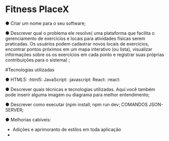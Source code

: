 # Fitness PlaceX

● Criar um nome para o seu software;

● Descrever qual o problema ele resolve(
uma plataforma que facilita o gerenciamento de exercícios e locais para
atividades físicas serem praticadas. Os usuários podem cadastrar novos locais de exercícios,
encontrar pontos próximos em um mapa interativo (ou lista), visualizar informações sobre os
os exercícios em cada ponto e registrar suas próprias contribuições para o sistema)
;

#Tecnologias utilizadas

●     HTML5: :html5:
    JavaScript: :javascript:
    React: :react:

● Descrever quais técnicas e tecnologias utilizadas. Aqui você também pode inserir
alguma imagem ou diagrama para melhor entendimento;

● Descrever como executar (npm install; npm run dev; COMANDOS JSON-SERVER;

● Melhorias cabíveis:
- Adições e aprimoranto de estilos em toda aplicação
- 
